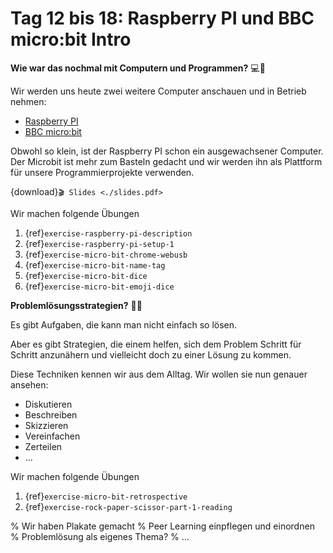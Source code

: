 # Tag 12 bis 18: Raspberry PI und BBC micro:bit Intro

**Wie war das nochmal mit Computern und Programmen?** 💻🤔

Wir werden uns heute zwei weitere Computer anschauen und in Betrieb nehmen:
- [Raspberry PI](https://www.raspberrypi.com/)
- [BBC micro:bit](https://microbit.org/)

Obwohl so klein, ist der Raspberry PI schon ein ausgewachsener Computer.
Der Microbit ist mehr zum Basteln gedacht und wir werden ihn
als Plattform für unsere Programmierprojekte verwenden.

{download}`🎬 Slides <./slides.pdf>`

Wir machen folgende Übungen
1. {ref}`exercise-raspberry-pi-description`
1. {ref}`exercise-raspberry-pi-setup-1`
1. {ref}`exercise-micro-bit-chrome-webusb`
1. {ref}`exercise-micro-bit-name-tag`
1. {ref}`exercise-micro-bit-dice`
1. {ref}`exercise-micro-bit-emoji-dice`


**Problemlösungsstrategien?** 🧩🤔

Es gibt Aufgaben, die kann man nicht einfach so lösen.

Aber es gibt Strategien, die einem helfen, sich dem Problem
Schritt für Schritt anzunähern und vielleicht doch zu einer
Lösung zu kommen.

Diese Techniken kennen wir aus dem Alltag. Wir wollen sie nun
genauer ansehen:
* Diskutieren
* Beschreiben
* Skizzieren
* Vereinfachen
* Zerteilen
* ...

Wir machen folgende Übungen
1. {ref}`exercise-micro-bit-retrospective`
1. {ref}`exercise-rock-paper-scissor-part-1-reading`


% Wir haben Plakate gemacht
% Peer Learning einpflegen und einordnen
% Problemlösung als eigenes Thema?
% ...
